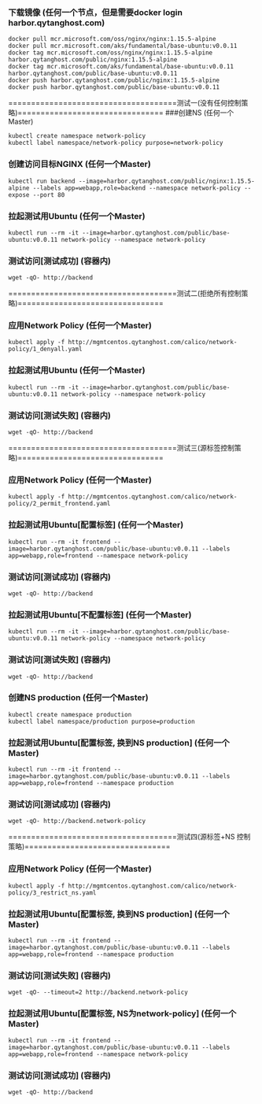 ### 下载镜像 (任何一个节点，但是需要docker login harbor.qytanghost.com)
```shell
docker pull mcr.microsoft.com/oss/nginx/nginx:1.15.5-alpine
docker pull mcr.microsoft.com/aks/fundamental/base-ubuntu:v0.0.11
docker tag mcr.microsoft.com/oss/nginx/nginx:1.15.5-alpine harbor.qytanghost.com/public/nginx:1.15.5-alpine
docker tag mcr.microsoft.com/aks/fundamental/base-ubuntu:v0.0.11 harbor.qytanghost.com/public/base-ubuntu:v0.0.11
docker push harbor.qytanghost.com/public/nginx:1.15.5-alpine
docker push harbor.qytanghost.com/public/base-ubuntu:v0.0.11

```

=====================================测试一(没有任何控制策略)================================
###创建NS (任何一个Master)
```shell
kubectl create namespace network-policy
kubectl label namespace/network-policy purpose=network-policy

```

### 创建访问目标NGINX (任何一个Master)
```shell
kubectl run backend --image=harbor.qytanghost.com/public/nginx:1.15.5-alpine --labels app=webapp,role=backend --namespace network-policy --expose --port 80

```

### 拉起测试用Ubuntu (任何一个Master)
```shell
kubectl run --rm -it --image=harbor.qytanghost.com/public/base-ubuntu:v0.0.11 network-policy --namespace network-policy

```

### 测试访问[测试成功]  (容器内)
```shell
wget -qO- http://backend

```

=====================================测试二(拒绝所有控制策略)================================
### 应用Network Policy (任何一个Master)
```shell
kubectl apply -f http://mgmtcentos.qytanghost.com/calico/network-policy/1_denyall.yaml

```

### 拉起测试用Ubuntu (任何一个Master)
```shell
kubectl run --rm -it --image=harbor.qytanghost.com/public/base-ubuntu:v0.0.11 network-policy --namespace network-policy

```

### 测试访问[测试失败]  (容器内)
```shell
wget -qO- http://backend

```

=====================================测试三(源标签控制策略)================================
### 应用Network Policy (任何一个Master)
```shell
kubectl apply -f http://mgmtcentos.qytanghost.com/calico/network-policy/2_permit_frontend.yaml

```

### 拉起测试用Ubuntu[配置标签] (任何一个Master)
```shell
kubectl run --rm -it frontend --image=harbor.qytanghost.com/public/base-ubuntu:v0.0.11 --labels app=webapp,role=frontend --namespace network-policy

```

### 测试访问[测试成功]  (容器内)
```shell
wget -qO- http://backend

```

### 拉起测试用Ubuntu[不配置标签] (任何一个Master)
```shell
kubectl run --rm -it --image=harbor.qytanghost.com/public/base-ubuntu:v0.0.11 network-policy --namespace network-policy

```

### 测试访问[测试失败]  (容器内)
```shell
wget -qO- http://backend

```

### 创建NS production (任何一个Master)
```shell
kubectl create namespace production
kubectl label namespace/production purpose=production

```

### 拉起测试用Ubuntu[配置标签, 换到NS production] (任何一个Master)
```shell
kubectl run --rm -it frontend --image=harbor.qytanghost.com/public/base-ubuntu:v0.0.11 --labels app=webapp,role=frontend --namespace production

```

### 测试访问[测试成功]  (容器内)
```shell
wget -qO- http://backend.network-policy

```

=====================================测试四(源标签+NS 控制策略)================================
### 应用Network Policy (任何一个Master)
```shell
kubectl apply -f http://mgmtcentos.qytanghost.com/calico/network-policy/3_restrict_ns.yaml

```

### 拉起测试用Ubuntu[配置标签, 换到NS production] (任何一个Master)
```shell
kubectl run --rm -it frontend --image=harbor.qytanghost.com/public/base-ubuntu:v0.0.11 --labels app=webapp,role=frontend --namespace production

```

### 测试访问[测试失败]  (容器内)
```shell
wget -qO- --timeout=2 http://backend.network-policy

```

### 拉起测试用Ubuntu[配置标签, NS为network-policy] (任何一个Master)
```shell
kubectl run --rm -it frontend --image=harbor.qytanghost.com/public/base-ubuntu:v0.0.11 --labels app=webapp,role=frontend --namespace network-policy

```

### 测试访问[测试成功]  (容器内)
```shell
wget -qO- http://backend

```